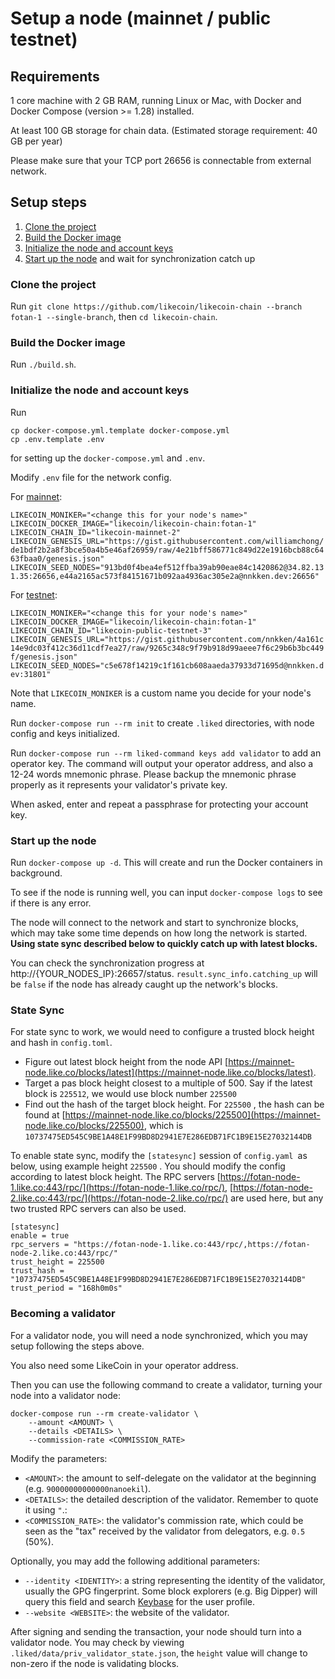# Setup a node (mainnet / public testnet)

## Requirements

1 core machine with 2 GB RAM, running Linux or Mac, with Docker and Docker Compose (version >= 1.28) installed.

At least 100 GB storage for chain data. (Estimated storage requirement: 40 GB per year)

Please make sure that your TCP port 26656 is connectable from external network.

## Setup steps

1. [Clone the project](https://github.com/likecoin/likecoin-chain/wiki/Setup-LikeCoin-chain-mainnet-node#clone-the-project)
2. [Build the Docker image](https://github.com/likecoin/likecoin-chain/wiki/Setup-LikeCoin-chain-mainnet-node#build-the-docker-image)
3. [Initialize the node and account keys](https://github.com/likecoin/likecoin-chain/wiki/Setup-LikeCoin-chain-mainnet-node#initialize-the-node-and-account-keys)
4. [Start up the node](https://github.com/likecoin/likecoin-chain/wiki/Setup-LikeCoin-chain-mainnet-node#start-up-the-node) and wait for synchronization catch up

### Clone the project

Run `git clone https://github.com/likecoin/likecoin-chain --branch fotan-1 --single-branch`, then `cd likecoin-chain`.

### Build the Docker image

Run `./build.sh`.

### Initialize the node and account keys

Run

`cp docker-compose.yml.template docker-compose.yml`\
`cp .env.template .env`

for setting up the `docker-compose.yml` and `.env`.

Modify `.env` file for the network config.

For [mainnet](https://github.com/likecoin/mainnet):

`LIKECOIN_MONIKER="<change this for your node's name>"`\
`LIKECOIN_DOCKER_IMAGE="likecoin/likecoin-chain:fotan-1"`\
`LIKECOIN_CHAIN_ID="likecoin-mainnet-2"`\
`LIKECOIN_GENESIS_URL="https://gist.githubusercontent.com/williamchong/de1bdf2b2a8f3bce50a4b5e46af26959/raw/4e21bff586771c849d22e1916bcb88c6463fbaa0/genesis.json"`\
`LIKECOIN_SEED_NODES="913bd0f4bea4ef512ffba39ab90eae84c1420862@34.82.131.35:26656,e44a2165ac573f84151671b092aa4936ac305e2a@nnkken.dev:26656"`

For [testnet](https://github.com/likecoin/testnets):

`LIKECOIN_MONIKER="<change this for your node's name>"`\
`LIKECOIN_DOCKER_IMAGE="likecoin/likecoin-chain:fotan-1"`\
`LIKECOIN_CHAIN_ID="likecoin-public-testnet-3"`\
`LIKECOIN_GENESIS_URL="https://gist.githubusercontent.com/nnkken/4a161c14e9dc03f412c36d11cdf7ea27/raw/9265c348c9f79b918d99aeee7f6c29b6b3bc449f/genesis.json"`\
`LIKECOIN_SEED_NODES="c5e678f14219c1f161cb608aaeda37933d71695d@nnkken.dev:31801"`

Note that `LIKECOIN_MONIKER` is a custom name you decide for your node's name.

Run `docker-compose run --rm init` to create `.liked` directories, with node config and keys initialized.

Run `docker-compose run --rm liked-command keys add validator` to add an operator key. The command will output your operator address, and also a 12-24 words mnemonic phrase. Please backup the mnemonic phrase properly as it represents your validator's private key.

When asked, enter and repeat a passphrase for protecting your account key.

### Start up the node

Run `docker-compose up -d`. This will create and run the Docker containers in background.

To see if the node is running well, you can input `docker-compose logs` to see if there is any error.

The node will connect to the network and start to synchronize blocks, which may take some time depends on how long the network is started. **Using state sync described below to quickly catch up with latest blocks.**

You can check the synchronization progress at http://{YOUR_NODES_IP}:26657/status. `result.sync_info.catching_up` will be `false` if the node has already caught up the network's blocks.

### State Sync

For state sync to work, we would need to configure a trusted block height and hash in `config.toml`.

* Figure out latest block height from the node API [https://mainnet-node.like.co/blocks/latest](https://mainnet-node.like.co/blocks/latest). 
* Target a pas block height closest to a multiple of 500. Say if the latest block is `225512`, we would use block number `225500`
* Find out the  hash of the target block height. For `225500` , the hash can be found at [https://mainnet-node.like.co/blocks/225500](https://mainnet-node.like.co/blocks/225500), which is `10737475ED545C9BE1A48E1F99BD8D2941E7E286EDB71FC1B9E15E27032144DB`

To enable state sync, modify the `[statesync]` session of `config.yaml `as below, using  example height `225500` . You should modify the config according to latest block height. The RPC servers [https://fotan-node-1.like.co:443/rpc/](https://fotan-node-1.like.co/rpc/), [https://fotan-node-2.like.co:443/rpc/](https://fotan-node-2.like.co/rpc/) are used here, but any two trusted RPC servers can also be used.

```
[statesync]
enable = true
rpc_servers = "https://fotan-node-1.like.co:443/rpc/,https://fotan-node-2.like.co:443/rpc/"
trust_height = 225500
trust_hash = "10737475ED545C9BE1A48E1F99BD8D2941E7E286EDB71FC1B9E15E27032144DB"
trust_period = "168h0m0s"
```

### Becoming a validator

For a validator node, you will need a node synchronized, which you may setup following the steps above.

You also need some LikeCoin in your operator address.

Then you can use the following command to create a validator, turning your node into a validator node:

`docker-compose run --rm create-validator \`\
`    --amount <AMOUNT> \`\
`    --details <DETAILS> \`\
`    --commission-rate <COMMISSION_RATE>`

Modify the parameters:

* `<AMOUNT>`: the amount to self-delegate on the validator at the beginning (e.g. `90000000000000nanoekil`).
* `<DETAILS>`: the detailed description of the validator. Remember to quote it using `"`.:
* `<COMMISSION_RATE>`: the validator's commission rate, which could be seen as the "tax" received by the validator from delegators, e.g. `0.5` (50%).

Optionally, you may add the following additional parameters:

* `--identity <IDENTITY>`: a string representing the identity of the validator, usually the GPG fingerprint. Some block explorers (e.g. Big Dipper) will query this field and search [Keybase](https://keybase.io) for the user profile.
* `--website <WEBSITE>`: the website of the validator.

After signing and sending the transaction, your node should turn into a validator node. You may check by viewing `.liked/data/priv_validator_state.json`, the `height` value will change to non-zero if the node is validating blocks.
